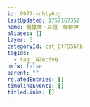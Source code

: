 ```yaml
---
id: 0977-snhty6zg
lastUpdated: 1757167352
name: 髑髅神・耳报・樟柳神
aliases: []
layer: 5
categoryId: cat_OfFSSbRb
tagIds:
  - tag__NZec6vQ
nsfw: false
parent: ""
relatedEntries: []
timelineEvents: []
titledLinks: []
---
```


